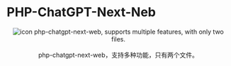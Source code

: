 # PHP-ChatGPT-Next-Neb
<div align="center">
<img src="./nextweb.jpg" alt="icon"/>
php-chatgpt-next-web, supports multiple features, with only two files.<br><br>
php-chatgpt-next-web，支持多种功能，只有两个文件。
